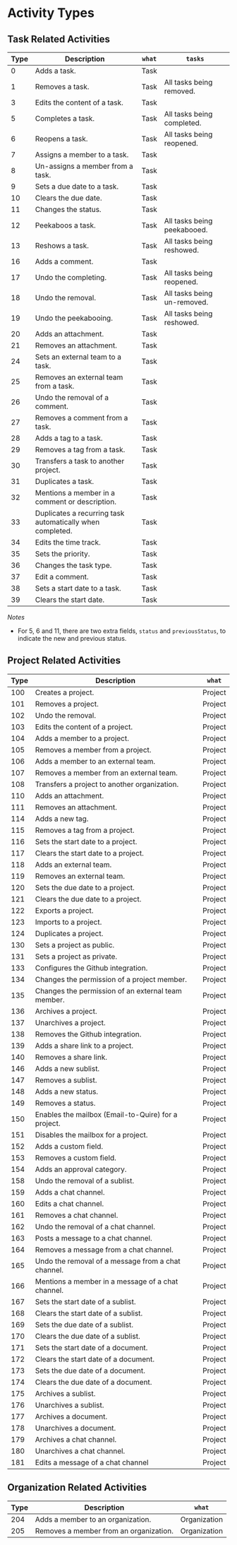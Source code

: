 # Activity Types

## Task Related Activities

| Type | Description | `what` | `tasks` | 
|--|--|--|--|
| 0 | Adds a task. | Task | |
| 1 | Removes a task. | Task | All tasks being removed. |
| 3 | Edits the content of a task. | Task | |
| 5 | Completes a task. | Task | All tasks being completed. |
| 6 | Reopens a task. | Task | All tasks being reopened. |
| 7 | Assigns a member to a task. | Task | |
| 8 | Un-assigns a member from a task. | Task | |
| 9 | Sets a due date to a task. | Task | |
| 10 | Clears the due date. | Task | |
| 11 | Changes the status. | Task | |
| 12 | Peekaboos a task. | Task | All tasks being peekabooed. |
| 13 | Reshows a task. | Task | All tasks being reshowed. |
| 16 | Adds a comment. | Task | |
| 17 | Undo the completing. | Task | All tasks being reopened. |
| 18 | Undo the removal. | Task | All tasks being un-removed. |
| 19 | Undo the peekabooing. | Task | All tasks being reshowed. |
| 20 | Adds an attachment. | Task | |
| 21 | Removes an attachment. | Task | |
| 24 | Sets an external team to a task. | Task | |
| 25 | Removes an external team from a task. | Task | |
| 26 | Undo the removal of a comment. | Task | |
| 27 | Removes a comment from a task. | Task | |
| 28 | Adds a tag to a task. | Task | |
| 29 | Removes a tag from a task. | Task | |
| 30 | Transfers a task to another project. | Task | |
| 31 | Duplicates a task. | Task | |
| 32 | Mentions a member in a comment or description. | Task | |
| 33 | Duplicates a recurring task automatically when completed. | Task | |
| 34 | Edits the time track. | Task | |
| 35 | Sets the priority. | Task | |
| 36 | Changes the task type. | Task | |
| 37 | Edit a comment. | Task | |
| 38 | Sets a start date to a task. | Task | |
| 39 | Clears the start date. | Task | |

*Notes*

- For 5, 6 and 11, there are two extra fields, `status` and `previousStatus`, to indicate the new and previous status.

## Project Related Activities

| Type | Description | `what` | 
|--|--|--|
| 100 | Creates a project. | Project |
| 101 | Removes a project. | Project |
| 102 | Undo the removal. | Project |
| 103 | Edits the content of a project. | Project |
| 104 | Adds a member to a project. | Project |
| 105 | Removes a member from a project. | Project |
| 106 | Adds a member to an external team. | Project |
| 107 | Removes a member from an external team. | Project |
| 108 | Transfers a project to another organization. | Project |
| 110 | Adds an attachment. | Project |
| 111 | Removes an attachment. | Project |
| 114 | Adds a new tag. | Project |
| 115 | Removes a tag from a project. | Project |
| 116 | Sets the start date to a project. | Project |
| 117 | Clears the start date to a project. | Project |
| 118 | Adds an external team. | Project |
| 119 | Removes an external team. | Project |
| 120 | Sets the due date to a project. | Project |
| 121 | Clears the due date to a project. | Project |
| 122 | Exports a project. | Project |
| 123 | Imports to a project. | Project |
| 124 | Duplicates a project. | Project |
| 130 | Sets a project as public. | Project |
| 131 | Sets a project as private. | Project |
| 133 | Configures the Github integration. | Project |
| 134 | Changes the permission of a project member. | Project |
| 135 | Changes the permission of an external team member. | Project |
| 136 | Archives a project. | Project |
| 137 | Unarchives a project. | Project |
| 138 | Removes the Github integration. | Project |
| 139 | Adds a share link to a project. | Project |
| 140 | Removes a share link. | Project |
| 146 | Adds a new sublist. | Project |
| 147 | Removes a sublist. | Project |
| 148 | Adds a new status. | Project |
| 149 | Removes a status. | Project |
| 150 | Enables the mailbox (Email-to-Quire) for a project. | Project |
| 151 | Disables the mailbox for a project. | Project |
| 152 | Adds a custom field. | Project |
| 153 | Removes a custom field. | Project |
| 154 | Adds an approval category. | Project |
| 158 | Undo the removal of a sublist. | Project |
| 159 | Adds a chat channel. | Project |
| 160 | Edits a chat channel. | Project |
| 161 | Removes a chat channel. | Project |
| 162 | Undo the removal of a chat channel. | Project |
| 163 | Posts a message to a chat channel. | Project |
| 164 | Removes a message from a chat channel. | Project |
| 165 | Undo the removal of a message from a chat channel. | Project |
| 166 | Mentions a member in a message of a chat channel. | Project |
| 167 | Sets the start date of a sublist. | Project |
| 168 | Clears the start date of a sublist. | Project |
| 169 | Sets the due date of a sublist. | Project |
| 170 | Clears the due date of a sublist. | Project |
| 171 | Sets the start date of a document. | Project |
| 172 | Clears the start date of a document. | Project |
| 173 | Sets the due date of a document. | Project |
| 174 | Clears the due date of a document. | Project |
| 175 | Archives a sublist. | Project |
| 176 | Unarchives a sublist. | Project |
| 177 | Archives a document. | Project |
| 178 | Unarchives a document. | Project |
| 179 | Archives a chat channel. | Project |
| 180 | Unarchives a chat channel. | Project |
| 181 | Edits a message of a chat channel | Project |

## Organization Related Activities

| Type | Description | `what` | 
|--|--|--|
| 204 | Adds a member to an organization. | Organization |
| 205 | Removes a member from an organization. | Organization |
